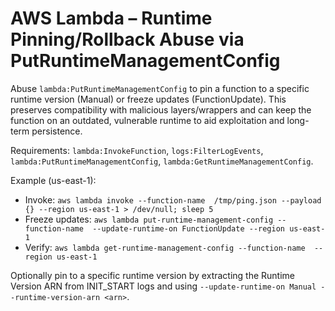 # AWS Lambda – Runtime Pinning/Rollback Abuse via PutRuntimeManagementConfig

Abuse `lambda:PutRuntimeManagementConfig` to pin a function to a specific runtime version (Manual) or freeze updates (FunctionUpdate). This preserves compatibility with malicious layers/wrappers and can keep the function on an outdated, vulnerable runtime to aid exploitation and long-term persistence.

Requirements: `lambda:InvokeFunction`, `logs:FilterLogEvents`, `lambda:PutRuntimeManagementConfig`, `lambda:GetRuntimeManagementConfig`.

Example (us-east-1):
- Invoke: `aws lambda invoke --function-name  /tmp/ping.json --payload {} --region us-east-1 > /dev/null; sleep 5`
- Freeze updates: `aws lambda put-runtime-management-config --function-name  --update-runtime-on FunctionUpdate --region us-east-1`
- Verify: `aws lambda get-runtime-management-config --function-name  --region us-east-1`

Optionally pin to a specific runtime version by extracting the Runtime Version ARN from INIT_START logs and using `--update-runtime-on Manual --runtime-version-arn <arn>`.

